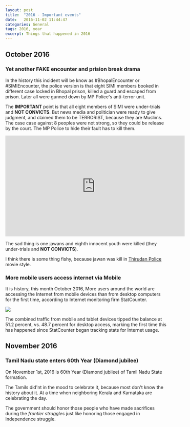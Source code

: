 ```yaml
---
layout: post
title:  "2016 - Important events"
date:   2016-11-02 11:44:47
categories: General
tags: 2016, year
excerpt: Things that happened in 2016
---
```


## October 2016

### Yet another FAKE encounter and prision break drama

In the history this incident will be know as #BhopalEncounter or #SIMIEncounter, the police version is that eight SIMI members booked in different case locked in Bhopal prison, killed a guard and escaped from prison. Later all were gunned down by MP Police's anti-terror unit.

The **IMPORTANT** point is that all eight members of SIMI were under-trials and **NOT CONVICTS**. But news media and politician were ready to give judgment, and claimed them to be TERRORIST, because they are Muslims. The case case against 8 peoples were not strong, so they could be release by the court. The MP Police to hide their fault has to kill them.

<iframe width="560" height="315" src="https://www.youtube.com/embed/vp-DcgUpejI" frameborder="0" allowfullscreen></iframe>

The sad thing is one jawans and eighth innocent youth were killed (they under-trials and **NOT CONVICTS**).

I think there is some thing fishy, because jawan was kill in [Thirudan Police](https://en.wikipedia.org/wiki/Thirudan_Police) movie style.

### More mobile users access internet via Mobile

It is history, this month October 2016, More users around the world are accessing the Internet from mobile devices than from desktop computers for the first time, according to Internet monitoring firm StatCounter.

![](https://tctechcrunch2011.files.wordpress.com/2016/11/internet_usage_2009_2016_ww.png)

The combined traffic from mobile and tablet devices tipped the balance at 51.2 percent, vs. 48.7 percent for desktop access, marking the first time this has happened since StatCounter began tracking stats for Internet usage.

## November 2016

### Tamil Nadu state enters 60th Year (Diamond jubilee)

On November 1st, 2016 is 60th Year (Diamond jubilee) of Tamil Nadu State formation.

The Tamils did'nt in the mood to celebrate it, because most don't know the history about it. At a time when neighboring Kerala and Karnataka are celebrating the day.

The government should honor those people who have made sacrifices during the *frontier struggles* just like honoring those engaged in Independence struggle.
